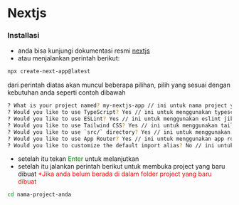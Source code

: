 # Nextjs

### Installasi

- anda bisa kunjungi dokumentasi resmi [nextjs](https://nextjs.org/docs)
- atau menjalankan perintah berikut:

```bash
npx create-next-app@latest
```

dari perintah diatas akan muncul beberapa pilihan, pilih yang sesuai dengan kebutuhan anda seperti contoh dibawah

```bash
? What is your project named? my-nextjs-app // ini untuk nama project yang akan dibuat, jika anda sudah membuat folder project anda, anda tinggal mengetik " . "
? Would you like to use TypeScript? Yes // ini untuk menggunakan typescript jika tidak pilih no
? Would you like to use ESLint? Yes // ini untuk menggunakan eslint jika tidak pilih no
? Would you like to use Tailwind CSS? Yes // ini untuk menggunakan tailwind css jika tidak pilih no
? Would you like to use `src/` directory? Yes // ini untuk menggunakan src directory jika tidak pilih no
? Would you like to use App Router? Yes // ini untuk menggunakan app router jika tidak pilih no
? Would you like to customize the default import alias? No // ini untuk menyesuaikan import alias jika tidak pilih no
```

- setelah itu tekan <span style="color: green;">Enter</span> untuk melanjutkan
- setelah itu jalankan perintah berikut untuk membuka project yang baru dibuat <span style="color: red;">\*Jika anda belum berada di dalam folder project yang baru dibuat </span>

```bash
cd nama-project-anda
```
